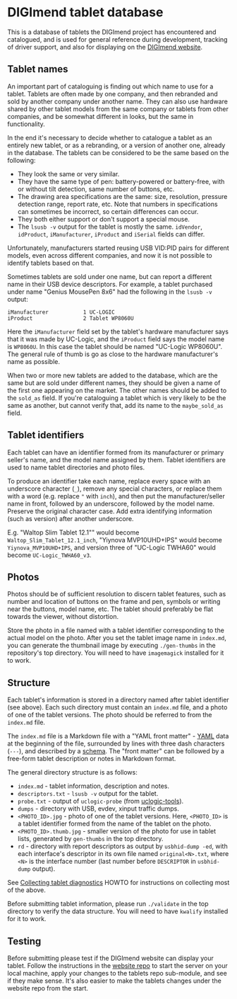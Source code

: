 DIGImend tablet database
========================

This is a database of tablets the DIGImend project has encountered and
catalogued, and is used for general reference during development, tracking of
driver support, and also for displaying on the [DIGImend website][website].

Tablet names
------------
An important part of cataloguing is finding out which name to use for a
tablet. Tablets are often made by one company, and then rebranded and sold by
another company under another name. They can also use hardware shared by other
tablet models from the same company or tablets from other companies, and be
somewhat different in looks, but the same in functionality.

In the end it's necessary to decide whether to catalogue a tablet as an
entirely new tablet, or as a rebranding, or a version of another one, already
in the database. The tablets can be considered to be the same based on the
following:

* They look the same or very similar.
* They have the same type of pen: battery-powered or battery-free, with
  or without tilt detection, same number of buttons, etc.
* The drawing area specifications are the same: size, resolution, pressure
  detection range, report rate, etc. Note that numbers in specifications can
  sometimes be incorrect, so certain differences can occur.
* They both either support or don't support a special mouse.
* The `lsusb -v` output for the tablet is mostly the same. `idVendor`,
  `idProduct`, `iManufacturer`, `iProduct` and `iSerial` fields can differ.

Unfortunately, manufacturers started reusing USB VID:PID pairs for different
models, even across different companies, and now it is not possible to
identify tablets based on that.

Sometimes tablets are sold under one name, but can report a different name in
their USB device descriptors. For example, a tablet purchased under name
"Genius MousePen 8x6" had the following in the `lsusb -v` output:

    iManufacturer           1 UC-LOGIC
    iProduct                2 Tablet WP8060U

Here the `iManufacturer` field set by the tablet's hardware manufacturer
says that it was made by UC-Logic, and the `iProduct` field says the model
name is `WP8060U`. In this case the tablet should be named "UC-Logic WP8060U".
The general rule of thumb is go as close to the hardware manufacturer's name
as possible.

When two or more new tablets are added to the database, which are the same
but are sold under different names, they should be given a name of the first
one appearing on the market. The other names should be added to the `sold_as`
field. If you're cataloguing a tablet which is very likely to be the same as
another, but cannot verify that, add its name to the `maybe_sold_as` field.

Tablet identifiers
------------------
Each tablet can have an identifier formed from its manufacturer or primary
seller's name, and the model name assigned by them. Tablet identifiers are
used to name tablet directories and photo files.

To produce an identifier take each name, replace every space with an
underscore character (`_`), remove any special characters, or replace them
with a word (e.g. replace `"` with `inch`), and then put the
manufacturer/seller name in front, followed by an underscore, followed by the
model name. Preserve the original character case. Add extra identifying
information (such as version) after another underscore.

E.g. "Waltop Slim Tablet 12.1"" would become `Waltop_Slim_Tablet_12.1_inch`,
"Yiynova MVP10UHD+IPS" would become `Yiynova_MVP10UHD+IPS`, and version three
of "UC-Logic TWHA60" would become `UC-Logic_TWHA60_v3`.

Photos
------
Photos should be of sufficient resolution to discern tablet features, such as
number and location of buttons on the frame and pen, symbols or writing near
the buttons, model name, etc. The tablet should preferably be flat towards the
viewer, without distortion.

Store the photo in a file named with a tablet identifier corresponding to the
actual model on the photo. After you set the tablet image name in `index.md`,
you can generate the thumbnail image by executing `./gen-thumbs` in the
repository's top directory. You will need to have `imagemagick` installed for
it to work.

Structure
---------

Each tablet's information is stored in a directory named after tablet
identifier (see above). Each such directory must contain an `index.md` file,
and a photo of one of the tablet versions. The photo should be referred to
from the `index.md` file.

The `index.md` file is a Markdown file with a "YAML front matter" -
[YAML](http://yaml.org) data at the beginning of the file, surrounded by lines
with three dash characters (`---`), and described by a [schema](schema.yml).
The "front matter" can be followed by a free-form tablet description or notes
in Markdown format.

The general directory structure is as follows:

* `index.md` - tablet information, description and notes.
* `descriptors.txt` - `lsusb -v` output for the tablet.
* `probe.txt` - output of `uclogic-probe` (from
  [uclogic-tools][uclogic-tools]).
* `dumps` - directory with USB, evdev, xinput traffic dumps.
* `<PHOTO_ID>.jpg` - photo of one of the tablet versions. Here, `<PHOTO_ID>`
  is a tablet identifier formed from the name of the tablet on the photo.
* `<PHOTO_ID>.thumb.jpg` - smaller version of the photo for use in tablet
  lists, generated by `gen-thumbs` in the top directory.
* `rd` - directory with report descriptors as output by `usbhid-dump -ed`,
  with each interface's descriptor in its own file named `original<N>.txt`,
  where `<N>` is the interface number (last number before `DESCRIPTOR` in
  `usbhid-dump` output).

See [Collecting tablet diagnostics][diagnostics_howto] HOWTO for instructions
on collecting most of the above.

Before submitting tablet information, please run `./validate` in the top
directory to verify the data structure. You will need to have `kwalify`
installed for it to work.

Testing
-------
Before submitting please test if the DIGImend website can display your tablet.
Follow the instructions in the [website repo][website_repo] to start the
server on your local machine, apply your changes to the tablets repo
sub-module, and see if they make sense. It's also easier to make the tablets
changes under the website repo from the start.


[website]: http://digimend.github.io/
[website_repo]: https://github.com/DIGImend/digimend.github.io
[uclogic-tools]: https://github.com/DIGImend/uclogic-tools
[diagnostics_howto]: http://digimend.github.io/support/howto/trbl/diagnostics/
